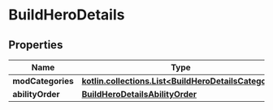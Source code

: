 
# BuildHeroDetails

## Properties
Name | Type | Description | Notes
------------ | ------------- | ------------- | -------------
**modCategories** | [**kotlin.collections.List&lt;BuildHeroDetailsCategory&gt;**](BuildHeroDetailsCategory.md) |  | 
**abilityOrder** | [**BuildHeroDetailsAbilityOrder**](BuildHeroDetailsAbilityOrder.md) |  |  [optional]



